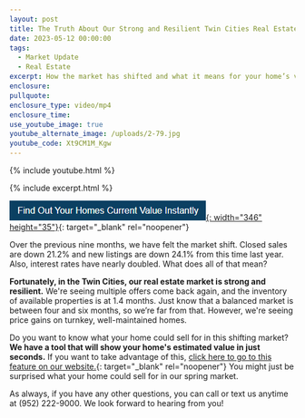 ```yaml
---
layout: post
title: The Truth About Our Strong and Resilient Twin Cities Real Estate Market
date: 2023-05-12 00:00:00
tags:
  - Market Update
  - Real Estate
excerpt: How the market has shifted and what it means for your home’s value.
enclosure:
pullquote:
enclosure_type: video/mp4
enclosure_time:
use_youtube_image: true
youtube_alternate_image: /uploads/2-79.jpg
youtube_code: Xt9CM1M_Kgw
---
```

{% include youtube.html %}

{% include excerpt.html %}

[![](/uploads/capture-1.PNG){: width="346" height="35"}](https://johnschustergroup.hifello.com/lp/0e8edd4e-bf94-4c4c-b34d-d94485d77369){: target="_blank" rel="noopener"}

Over the previous nine months, we have felt the market shift. Closed sales are down 21.2% and new listings are down 24.1% from this time last year. Also, interest rates have nearly doubled. What does all of that mean?&nbsp;

**Fortunately, in the Twin Cities, our real estate market is strong and resilient.** We're seeing multiple offers come back again, and the inventory of available properties is at 1.4 months. Just know that a balanced market is between four and six months, so we’re far from that. However, we're seeing price gains on turnkey, well-maintained homes.&nbsp;

Do you want to know what your home could sell for in this shifting market? **We have a tool that will show your home's estimated value in just seconds.** If you want to take advantage of this, [click here to go to this feature on our website.](https://johnschustergroup.hifello.com/lp/0e8edd4e-bf94-4c4c-b34d-d94485d77369){: target="_blank" rel="noopener"} You might just be surprised what your home could sell for in our spring market.&nbsp;

As always, if you have any other questions, you can call or text us anytime at (952) 222-9000. We look forward to hearing from you!